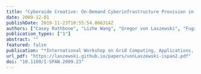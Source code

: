 ```yaml
---
title: "Cyberaide Creative: On-Demand Cyberinfrastructure Provision in Clouds"
date: 2009-12-01
publishDate: 2019-11-23T10:55:54.866314Z
authors: ["Casey Rathbone", "Lizhe Wang", "Gregor von Laszewski", "Fugang Wang"]
publication_types: ["1"]
abstract: ""
featured: false
publication: "*International Workshop on Grid Computing, Applications, and Technologies (GridCAT 2009) in conjunction with the 10th International Symposium on Pervasive Systems, Algorithms and Networks (I-SPAN 2009)*"
url_pdf: "https://laszewski.github.io/papers/vonLaszewski-ispan2.pdf"
doi: "10.1109/I-SPAN.2009.23"
---
```


